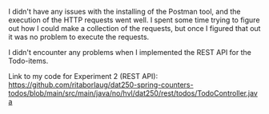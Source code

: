 I didn't have any issues with the installing of the Postman tool, and the execution of the HTTP requests went well. I spent some time trying to figure out how I could make a collection of the requests, but once I figured that out it was no problem to execute the requests.

I didn't encounter any problems when I implemented the REST API for the Todo-items.

Link to my code for Experiment 2 (REST API): 
https://github.com/ritaborlaug/dat250-spring-counters-todos/blob/main/src/main/java/no/hvl/dat250/rest/todos/TodoController.java 

